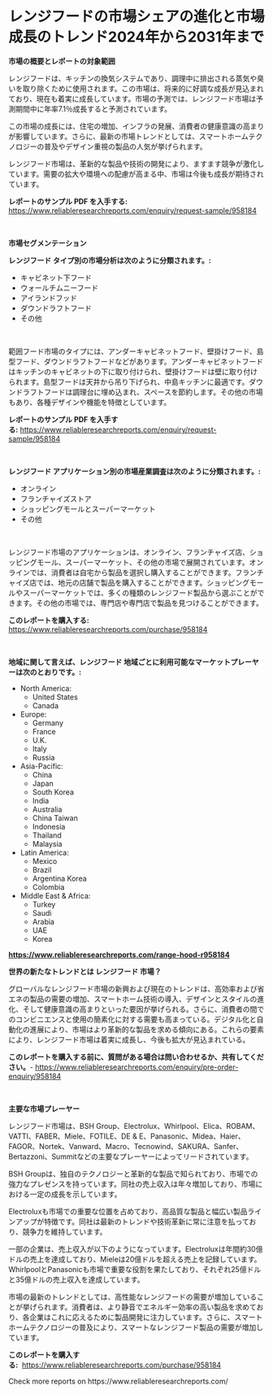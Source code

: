 <p><h1>レンジフードの市場シェアの進化と市場成長のトレンド2024年から2031年まで</h1></p><p><strong>市場の概要とレポートの対象範囲</strong></p>
<p><p>レンジフードは、キッチンの換気システムであり、調理中に排出される蒸気や臭いを取り除くために使用されます。この市場は、将来的に好調な成長が見込まれており、現在も着実に成長しています。市場の予測では、レンジフード市場は予測期間中に年率7.1％成長すると予測されています。</p><p>この市場の成長には、住宅の増加、インフラの発展、消費者の健康意識の高まりが影響しています。さらに、最新の市場トレンドとしては、スマートホームテクノロジーの普及やデザイン重視の製品の人気が挙げられます。</p><p>レンジフード市場は、革新的な製品や技術の開発により、ますます競争が激化しています。需要の拡大や環境への配慮が高まる中、市場は今後も成長が期待されています。</p></p>
<p><strong>レポートのサンプル PDF を入手する:</strong> <a href="https://www.reliableresearchreports.com/enquiry/request-sample/958184">https://www.reliableresearchreports.com/enquiry/request-sample/958184</a></p>
<p>&nbsp;</p>
<p><strong>市場セグメンテーション</strong></p>
<p><strong>レンジフード タイプ別の市場分析は次のように分類されます。:</strong></p>
<p><ul><li>キャビネット下フード</li><li>ウォールチムニーフード</li><li>アイランドフッド</li><li>ダウンドラフトフード</li><li>その他</li></ul></p>
<p>&nbsp;</p>
<p><p>範囲フード市場のタイプには、アンダーキャビネットフード、壁掛けフード、島型フード、ダウンドラフトフードなどがあります。アンダーキャビネットフードはキッチンのキャビネットの下に取り付けられ、壁掛けフードは壁に取り付けられます。島型フードは天井から吊り下げられ、中島キッチンに最適です。ダウンドラフトフードは調理台に埋め込まれ、スペースを節約します。その他の市場もあり、各種デザインや機能を特徴としています。</p></p>
<p><strong>レポートのサンプル PDF を入手する:</strong>&nbsp;<a href="https://www.reliableresearchreports.com/enquiry/request-sample/958184">https://www.reliableresearchreports.com/enquiry/request-sample/958184</a></p>
<p>&nbsp;</p>
<p><strong> レンジフード アプリケーション別の市場産業調査は次のように分類されます。:</strong></p>
<p><ul><li>オンライン</li><li>フランチャイズストア</li><li>ショッピングモールとスーパーマーケット</li><li>その他</li></ul></p>
<p>&nbsp;</p>
<p><p>レンジフード市場のアプリケーションは、オンライン、フランチャイズ店、ショッピングモール、スーパーマーケット、その他の市場で展開されています。オンラインでは、消費者は自宅から製品を選択し購入することができます。フランチャイズ店では、地元の店舗で製品を購入することができます。ショッピングモールやスーパーマーケットでは、多くの種類のレンジフード製品から選ぶことができます。その他の市場では、専門店や専門店で製品を見つけることができます。</p></p>
<p><strong>このレポートを購入する:</strong>&nbsp; <a href="https://www.reliableresearchreports.com/purchase/958184">https://www.reliableresearchreports.com/purchase/958184</a></p>
<p>&nbsp;</p>
<p><strong>地域に関して言えば、レンジフード 地域ごとに利用可能なマーケットプレーヤーは次のとおりです。:</strong></p>
<p><ul>
    <li>
        North America:
        <ul>
            <li>United States</li>
            <li>Canada</li>
        </ul>
    </li>
    <li>
        Europe:
        <ul>
            <li>Germany</li>
            <li>France</li>
            <li>U.K.</li>
            <li>Italy</li>
            <li>Russia</li>
        </ul>
    </li>
    <li>
        Asia-Pacific:
        <ul>
            <li>China</li>
            <li>Japan</li>
            <li>South Korea</li>
            <li>India</li>
            <li>Australia</li>
            <li>China Taiwan</li>
            <li>Indonesia</li>
            <li>Thailand</li>
            <li>Malaysia</li>
        </ul>
    </li>
    <li>
        Latin America:
        <ul>
            <li>Mexico</li>
            <li>Brazil</li>
            <li>Argentina Korea</li>
            <li>Colombia</li>
        </ul>
    </li>
    <li>
        Middle East & Africa:
        <ul>
            <li>Turkey</li>
            <li>Saudi</li>
            <li>Arabia</li>
            <li>UAE</li>
            <li>Korea</li>
        </ul>
    </li>
    </ul></p>
<p><strong><a href="https://www.reliableresearchreports.com/range-hood-r958184">https://www.reliableresearchreports.com/range-hood-r958184</a></strong>&nbsp;</p>
<p><strong>世界の新たなトレンドとは レンジフード 市場？</strong></p>
<p><p>グローバルなレンジフード市場の新興および現在のトレンドは、高効率および省エネの製品の需要の増加、スマートホーム技術の導入、デザインとスタイルの進化、そして健康意識の高まりといった要因が挙げられる。さらに、消費者の間でのコンビニエンスと使用の簡素化に対する需要も高まっている。デジタル化と自動化の進展により、市場はより革新的な製品を求める傾向にある。これらの要素により、レンジフード市場は着実に成長し、今後も拡大が見込まれている。</p></p>
<p><strong>このレポートを購入する前に、質問がある場合は問い合わせるか、共有してください。</strong>- <a href="https://www.reliableresearchreports.com/enquiry/pre-order-enquiry/958184">https://www.reliableresearchreports.com/enquiry/pre-order-enquiry/958184</a></p>
<p>&nbsp;</p>
<p><strong>主要な市場プレーヤー</strong></p>
<p><p>レンジフード市場は、BSH Group、Electrolux、Whirlpool、Elica、ROBAM、VATTI、FABER、Miele、FOTILE、DE & E、Panasonic、Midea、Haier、FAGOR、Nortek、Vanward、Macro、Tecnowind、SAKURA、Sanfer、Bertazzoni、Summitなどの主要なプレーヤーによってリードされています。</p><p>BSH Groupは、独自のテクノロジーと革新的な製品で知られており、市場での強力なプレゼンスを持っています。同社の売上収入は年々増加しており、市場における一定の成長を示しています。</p><p>Electroluxも市場での重要な位置を占めており、高品質な製品と幅広い製品ラインアップが特徴です。同社は最新のトレンドや技術革新に常に注意を払っており、競争力を維持しています。</p><p>一部の企業は、売上収入が以下のようになっています。Electroluxは年間約30億ドルの売上を達成しており、Mieleは20億ドルを超える売上を記録しています。WhirlpoolとPanasonicも市場で重要な役割を果たしており、それぞれ25億ドルと35億ドルの売上収入を達成しています。</p><p>市場の最新のトレンドとしては、高性能なレンジフードの需要が増加していることが挙げられます。消費者は、より静音でエネルギー効率の高い製品を求めており、各企業はこれに応えるために製品開発に注力しています。さらに、スマートホームテクノロジーの普及により、スマートなレンジフード製品の需要が増加しています。</p></p>
<p><strong>このレポートを購入する:</strong>&nbsp;&nbsp;<a href="https://www.reliableresearchreports.com/purchase/958184">https://www.reliableresearchreports.com/purchase/958184</a></p>
<p>Check more reports on https://www.reliableresearchreports.com/</p>